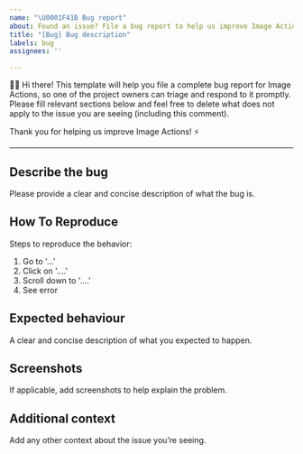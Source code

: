 ```yaml
---
name: "\U0001F41B Bug report"
about: Found an issue? File a bug report to help us improve Image Actions for everyone.
title: "[Bug] Bug description"
labels: bug
assignees: ''

---
```


👋🏻 Hi there! This template will help you file a complete bug report for Image Actions, so one of the project owners can triage and respond to it promptly. Please fill relevant sections below and feel free to delete what does not apply to the issue you are seeing (including this comment).

Thank you for helping us improve Image Actions! ⚡️

***

## Describe the bug
Please provide a clear and concise description of what the bug is.

## How To Reproduce
Steps to reproduce the behavior:

1. Go to '...'
2. Click on '....'
3. Scroll down to '....'
4. See error

## Expected behaviour
A clear and concise description of what you expected to happen.

## Screenshots
If applicable, add screenshots to help explain the problem.

## Additional context
Add any other context about the issue you’re seeing.
